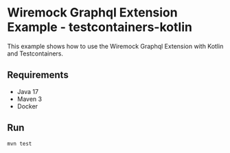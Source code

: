 # Wiremock Graphql Extension Example - testcontainers-kotlin

This example shows how to use the Wiremock Graphql Extension with Kotlin and Testcontainers.

## Requirements
- Java 17
- Maven 3
- Docker

## Run
```bash
mvn test
```